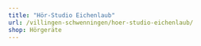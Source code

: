 ```yaml
---
title: "Hör-Studio Eichenlaub"
url: /villingen-schwenningen/hoer-studio-eichenlaub/
shop: Hörgeräte
---
```

